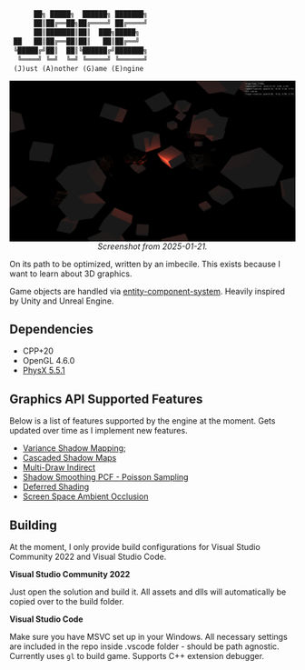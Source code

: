 ```
      ██╗ █████╗  ██████╗ ███████╗
      ██║██╔══██╗██╔════╝ ██╔════╝
      ██║███████║██║  ███╗█████╗  
 ██   ██║██╔══██║██║   ██║██╔══╝  
 ╚█████╔╝██║  ██║╚██████╔╝███████╗
  ╚════╝ ╚═╝  ╚═╝ ╚═════╝ ╚══════╝
 (J)ust (A)nother (G)ame (E)ngine
```

<p align="center">
    <img src="cool.png" align="center" alt="scene01" width="600"/>
     <br>
    <em>Screenshot from 2025-01-21.</em>
</p>


 On its path to be optimized, written by an imbecile. This exists because I want to learn about 3D graphics.

Game objects are handled via [entity-component-system](https://en.wikipedia.org/wiki/Entity_component_system). Heavily inspired by Unity and Unreal Engine.

## Dependencies

- CPP+20
- OpenGL 4.6.0
- [PhysX 5.5.1](https://github.com/NVIDIA-Omniverse/PhysX)
 
## Graphics API Supported Features

Below is a list of features supported by the engine at the moment. Gets updated over time as I implement new features.

- [Variance Shadow Mapping](https://developer.download.nvidia.com/SDK/10/direct3d/Source/VarianceShadowMapping/Doc/VarianceShadowMapping.pdf);
- [Cascaded Shadow Maps](https://learn.microsoft.com/en-us/windows/win32/dxtecharts/cascaded-shadow-maps)
- [Multi-Draw Indirect](https://ktstephano.github.io/rendering/opengl/mdi)
- [Shadow Smoothing PCF - Poisson Sampling](https://electronicmeteor.wordpress.com/2013/02/05/poisson-disc-shadow-sampling-ridiculously-easy-and-good-looking-too/)
- [Deferred Shading](https://en.wikipedia.org/wiki/Deferred_shading)
- [Screen Space Ambient Occlusion](https://en.wikipedia.org/wiki/Screen_space_ambient_occlusion)

## Building

At the moment, I only provide build configurations for Visual Studio Community 2022 and Visual Studio Code.

**Visual Studio Community 2022**

Just open the solution and build it. All assets and dlls will automatically be copied over to the build folder.

**Visual Studio Code**

Make sure you have MSVC set up in your Windows. All necessary settings are included in the repo inside .vscode folder - should be path agnostic. Currently uses `gl` to build game. Supports C++ extension debugger.
